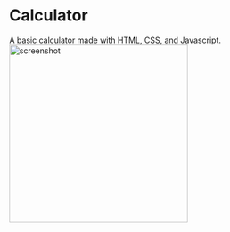 # Calculator
A basic calculator made with HTML, CSS, and Javascript.  
<img width="320" alt="screenshot" src="https://user-images.githubusercontent.com/29238419/80676062-eaa12680-8a83-11ea-9cd3-bd4e41479c9b.png">
